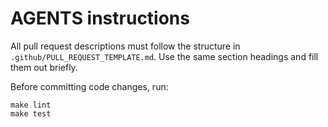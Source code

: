 # AGENTS instructions

All pull request descriptions must follow the structure in `.github/PULL_REQUEST_TEMPLATE.md`.
Use the same section headings and fill them out briefly.

Before committing code changes, run:

```
make lint
make test
```

